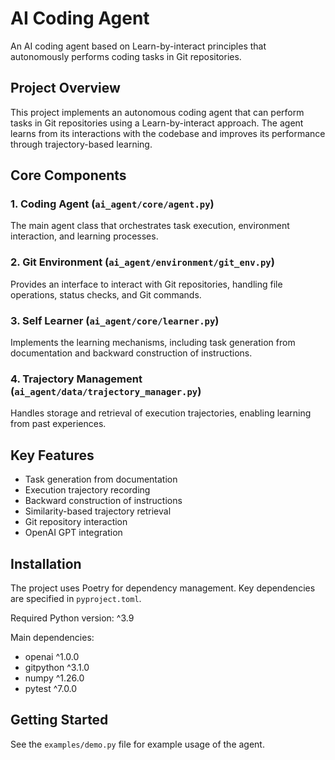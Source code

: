 # AI Coding Agent

An AI coding agent based on Learn-by-interact principles that autonomously performs coding tasks in Git repositories.

## Project Overview

This project implements an autonomous coding agent that can perform tasks in Git repositories using a Learn-by-interact approach. The agent learns from its interactions with the codebase and improves its performance through trajectory-based learning.

## Core Components

### 1. Coding Agent (`ai_agent/core/agent.py`)
The main agent class that orchestrates task execution, environment interaction, and learning processes.

### 2. Git Environment (`ai_agent/environment/git_env.py`)
Provides an interface to interact with Git repositories, handling file operations, status checks, and Git commands.

### 3. Self Learner (`ai_agent/core/learner.py`)
Implements the learning mechanisms, including task generation from documentation and backward construction of instructions.

### 4. Trajectory Management (`ai_agent/data/trajectory_manager.py`)
Handles storage and retrieval of execution trajectories, enabling learning from past experiences.

## Key Features

- Task generation from documentation
- Execution trajectory recording
- Backward construction of instructions
- Similarity-based trajectory retrieval
- Git repository interaction
- OpenAI GPT integration

## Installation

The project uses Poetry for dependency management. Key dependencies are specified in `pyproject.toml`.

Required Python version: ^3.9

Main dependencies:
- openai ^1.0.0
- gitpython ^3.1.0
- numpy ^1.26.0
- pytest ^7.0.0

## Getting Started

See the `examples/demo.py` file for example usage of the agent.